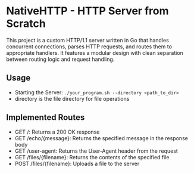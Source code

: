 # NativeHTTP - HTTP Server from Scratch

This project is a custom HTTP/1.1 server written in Go that handles concurrent connections, parses HTTP requests, and routes them to appropriate handlers. It features a modular design with clean separation between routing logic and request handling.

## Usage
- Starting the Server: ```./your_program.sh --directory <path_to_dir>```
- directory is the file directory for file operations

## Implemented Routes
- GET /: Returns a 200 OK response
- GET /echo/{message}: Returns the specified message in the response body
- GET /user-agent: Returns the User-Agent header from the request
- GET /files/{filename}: Returns the contents of the specified file
- POST /files/{filename}: Uploads a file to the server

